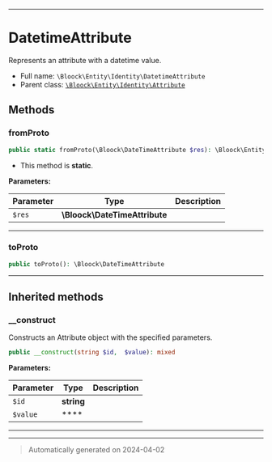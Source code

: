 ***

# DatetimeAttribute

Represents an attribute with a datetime value.



* Full name: `\Bloock\Entity\Identity\DatetimeAttribute`
* Parent class: [`\Bloock\Entity\Identity\Attribute`](./Attribute.md)




## Methods


### fromProto



```php
public static fromProto(\Bloock\DateTimeAttribute $res): \Bloock\Entity\Identity\DatetimeAttribute
```



* This method is **static**.




**Parameters:**

| Parameter | Type | Description |
|-----------|------|-------------|
| `$res` | **\Bloock\DateTimeAttribute** |  |





***

### toProto



```php
public toProto(): \Bloock\DateTimeAttribute
```












***


## Inherited methods


### __construct

Constructs an Attribute object with the specified parameters.

```php
public __construct(string $id,  $value): mixed
```








**Parameters:**

| Parameter | Type | Description |
|-----------|------|-------------|
| `$id` | **string** |  |
| `$value` | **** |  |





***


***
> Automatically generated on 2024-04-02
